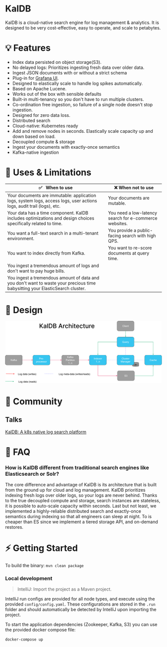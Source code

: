 # KalDB

KalDB is a cloud-native search engine for log management & analytics. It is designed to be very cost-effective, easy to operate, and scale to petabytes.

# 💡 Features

- Index data persisted on object storage(S3).
- No delayed logs: Prioritizes ingesting fresh data over older data.
- Ingest JSON documents with or without a strict schema
- Plug-in for [Grafana UI](https://github.com/slackhq/slack-kaldb-app). 
- Designed to elastically scale to handle log spikes automatically.
- Based on Apache Lucene.
- Works out of the box with sensible defaults
- Built-in multi-tenancy so you don't have to run multiple clusters.
- Co-ordination free ingestion, so failure of a single node doesn't stop ingestion.
- Designed for zero data loss. 
- Distributed search
- Cloud-native: Kubernetes ready
- Add and remove nodes in seconds. Elastically scale capacity up and down based on load.
- Decoupled compute & storage
- Ingest your documents with exactly-once semantics
- Kafka-native ingestion

# 🔎 Uses & Limitations
| :white_check_mark: &nbsp; When to use                                                  	                                                    | :x: When not to use                                       	|
|---------------------------------------------------------------------------------------------------------------------------------------------|--------------------------------------------------------------	|
| Your documents are immutable: application logs, system logs, access logs, user actions logs, audit trail  (logs), etc.                    	 | Your documents are mutable.   	|
| Your data has a time component. KalDB includes optimizations and design choices specifically related to time.                               | You need a low-latency search for e-commerce websites.               	|
| You want a full-text search in a multi-tenant environment.     	                                                                            | You provide a public-facing search with high QPS.	|
| You want to index directly from Kafka.                                                                                                      | You want to re-score documents at query time.
| You ingest a tremendous amount of logs and don't want to pay huge bills.                                                             	      |
| You ingest a tremendous amount of data and you don't want to waste your precious time babysitting your ElasticSearch cluster.                             

# 🎨  Design
![KalDB Architecture](docs/assets/images/kaldb_architecture.png)


# 💬 Community
## Talks
[KalDB: A k8s native log search platform](https://www.youtube.com/watch?v=soC04dpOQEM&t=9391s)

# 🙋 FAQ

### How is KalDB different from traditional search engines like Elasticsearch or Solr?
The core difference and advantage of KalDB is its architecture that is built from the ground up for cloud and log management. KalDB prioritizes indexing fresh logs over older logs, so your logs are never behind. Thanks to the true decoupled compute and storage, search instances are stateless, it is possible to auto-scale capacity within seconds. Last but not least, we implemented a highly-reliable distributed search and exactly-once semantics during indexing so that all engineers can sleep at night. To is cheaper than ES since we implement a tiered storage API, and on-demand restores.

# ⚡ Getting Started

To build the binary: `mvn clean package`

### Local development

> IntelliJ: Import the project as a Maven project.

IntelliJ run configs are provided for all node types, and execute using the provided `config/config.yaml`. These 
configurations are stored in the `.run` folder and should automatically be detected by IntelliJ upon importing the 
project.

To start the application dependencies (Zookeeper, Kafka, S3) you can use the provided docker compose file:
```bash
docker-compose up
```

